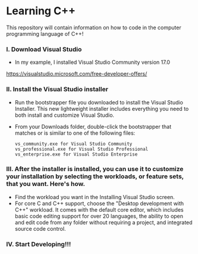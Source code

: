 # Learning C++ 
This repository will contain information on how to code in the computer programming language of C++!

### I. Download Visual Studio
- In my example, I installed Visual Studio Community version 17.0

https://visualstudio.microsoft.com/free-developer-offers/

### II. Install the Visual Studio installer
- Run the bootstrapper file you downloaded to install the Visual Studio Installer. This new lightweight installer includes everything you need to both install and customize Visual Studio.

- From your Downloads folder, double-click the bootstrapper that matches or is similar to one of the following files:

      vs_community.exe for Visual Studio Community
      vs_professional.exe for Visual Studio Professional
      vs_enterprise.exe for Visual Studio Enterprise

### III. After the installer is installed, you can use it to customize your installation by selecting the workloads, or feature sets, that you want. Here's how.

- Find the workload you want in the Installing Visual Studio screen.
- For core C and C++ support, choose the "Desktop development with C++" workload. It comes with the default core editor, which includes basic code editing support for over 20 languages, the ability to open and edit code from any folder without requiring a project, and integrated source code control.

### IV. Start Developing!!!
